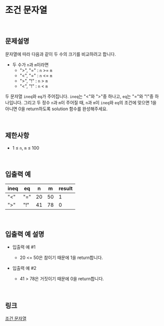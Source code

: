 # 조건 문자열

<br>

## 문제설명
문자열에 따라 다음과 같이 두 수의 크기를 비교하려고 합니다.

- 두 수가 `n`과 `m`이라면
    - ">", "=" : `n` >= `m`
    - "<", "=" : `n` <= `m`
    - ">", "!" : `n` > `m`
    - "<", "!" : `n` < `m`

두 문자열 `ineq`와 `eq`가 주어집니다. `ineq`는 "<"와 ">"중 하나고, `eq`는 "="와 "!"중 하나입니다. 그리고 두 정수 `n`과 `m`이 주어질 때, `n`과 `m`이 `ineq`와 `eq`의 조건에 맞으면 1을 아니면 0을 return하도록 solution 함수를 완성해주세요.

<br>

## 제한사항
- 1 ≤ `n`, `m` ≤ 100

<br>

## 입출력 예
| ineq | eq | n | m | result |
|---|---|---|---|---|
| "<" | "=" | 20 | 50 | 1 |
| ">" | "!" | 41 | 78 | 0 |

<br>

## 입출력 예 설명
- 입출력 예 #1
    - 20 <= 50은 참이기 때문에 1을 return합니다.

- 입출력 예 #2
    - 41 > 78은 거짓이기 때문에 0을 return합니다.

<br>

## 링크
[조건 문자열](https://school.programmers.co.kr/learn/courses/30/lessons/181934)

